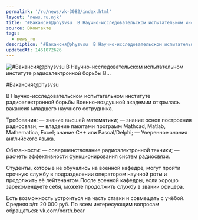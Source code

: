 ```yaml
---
permalink: '/ru/news/vk-3082/index.html'
layout: 'news.ru.njk'
title: '#Вакансия@physvsu  В Научно-исследовательском испытательном институте радиоэлектронной борьбы В…'
source: ВКонтакте
tags:
  - news_ru
description: '#Вакансия@physvsu  В Научно-исследовательском испытательном институте радиоэлектронной борьбы В…'
updatedAt: 1461072626
---
```

![#Вакансия@physvsu  В Научно-исследовательском испытательном институте радиоэлектронной борьбы В…](https://sun9-54.userapi.com/impf/c631420/v631420484/29136/5BxOt-JG_RI.jpg?size=900x600&quality=96&proxy=1&sign=006579dd6a24cab3c676597c87cf606a&c_uniq_tag=uB0-COUmSN0Q2oSVQRcxRN--7lB9IpSub4EsvY-Iaro&type=album)

#Вакансия@physvsu

В Научно-исследовательском испытательном институте радиоэлектронной борьбы Военно-воздушной академии открылась вакансия младшего научного сотрудника.

Требования:
— знание высшей математики;
— знание основ построения радиосвязи;
— владение пакетами программ Mathcad‚ Matlab‚ Mathematica, Excel; знание C++ или Pascal/Delphi;
— Уверенное знания английского языка.

Обязанности:
— совершенствование радиоэлектронной техники;
— расчеты эффективности функционирования систем радиосвязи.

Студенты, которые не обучались на военной кафедре, могут пройти срочную службу в подразделении оператором научной роты и продолжить её лейтенантом.После военной кафедры, если хорошо зарекомендуете себя, можете продолжить службу в звании офицера.

Есть возможность устроиться на часть ставки и совмещать с учёбой.
Средняя з/п: 20 000 руб.
По всем интересующим вопросам обращаться: vk.com/north.bear
